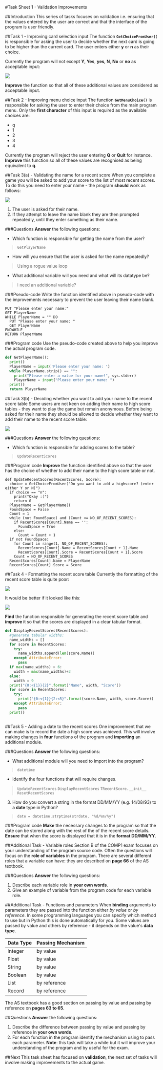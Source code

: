 #Task Sheet 1 - Validation Improvements

##Introduction
This series of tasks focuses on validation i.e. ensuring that the values entered by the user are correct and that the interface of the program is user friendly.

##Task 1 - Improving card selection input
The function **`GetChoiceFromUser()`** is responsible for asking the user to decide whether the next card is going to be higher than the current card. The user enters either **y** or **n** as their choice.

Currently the program will not except **Y**, **Yes**, **yes**, **N**, **No** or **no** as acceptable input:

![][1]

**Improve** the function so that all of these additional values are considered as acceptable input.

##Task 2 - Improving menu choice input
The function **`GetMenuChoice()`** is responsible for asking the user to enter their choice from the main program menu. Only the **first character** of this input is required as the available choices are:

- q
- 1
- 2
- 3
- 4

Currently the program will reject the user entering **Q** or **Quit** for instance. **Improve** this function so all of these values are recognised as being equivalent to **q**.

##Task 3(a) - Validating the name for a recent score
When you complete a game you will be asked to add your score to the list of most recent scores. To do this you need to enter your name - the program **should** work as follows:

![][2]

1. The user is asked for their name.
2. If they attempt to leave the name blank they are then prompted repeatedly, until they enter something as their name.

###Questions
**Answer** the following questions:

 - Which function is responsible for getting the name from the user?

>`GetPlayerName`

 - How will you ensure that the user is asked for the name repeatedly?

>Using a rogue value loop

 - What additional variable will you need and what will its datatype be?

>I need an additional variable?

###Pseudo-code
Write the function identified above in pseudo-code with the improvements necessary to prevent the user leaving their name blank.

```
PUT "Please enter your name:"
GET PlayerName
WHILE PlayerName = "" DO
  PUT "Please enter your name: "
  GET PlayerName
ENDWHILE
RETURN PlayerName

```

###Program code
Use the pseudo-code created above to help you improve the actual program code.

```python
def GetPlayerName():
  print()
  PlayerName = input('Please enter your name: ')
  while PlayerName.strip() == "":
    print("Please enter a value for your name!", sys.stderr)
    PlayerName = input("Please enter your name: ")
  print()
  return PlayerName

```

##Task 3(b) - Deciding whether you want to add your name to the recent score table
Some users are not keen on adding their name to high score tables - they want to play the game but remain anonymous. Before being asked for their name they should be allowed to decide whether they want to add their name to the recent score table:

![][3]

###Questions
**Answer** the following questions:

- Which function is responsible for adding scores to the table?

> `UpdateRecentScores`

###Program code
**Improve** the function identified above so that the user has the choice of whether to add their name to the high score table or not.

```pyhton
def UpdateRecentScores(RecentScores, Score):
  choice = GetChoiceFromUser("Do you want to add a highscore? (enter either Y or N)")
  if choice == "n":
    print("Okay :(")
    return 0
  PlayerName = GetPlayerName()
  FoundSpace = False
  Count = 1
  while (not FoundSpace) and (Count <= NO_OF_RECENT_SCORES):
    if RecentScores[Count].Name == '':
      FoundSpace = True
    else:
      Count = Count + 1
  if not FoundSpace:
    for Count in range(1, NO_OF_RECENT_SCORES):
      RecentScores[Count].Name = RecentScores[Count + 1].Name
      RecentScores[Count].Score = RecentScores[Count + 1].Score
    Count = NO_OF_RECENT_SCORES
  RecentScores[Count].Name = PlayerName
  RecentScores[Count].Score = Score

```

##Task 4 - Formatting the recent score table
Currently the formatting of the recent score table is quite poor:

![][4]

It would be better if it looked like this:

![][5]

**Find** the function responsible for generating the recent score table and **improve** it so that the scores are displayed in a clear tabular format.

```python
def DisplayRecentScores(RecentScores):
  #generate tabular widths:
  name_widths = []
  for score in RecentScores:
    try:
      name_widths.append(len(score.Name))
    except AttributeError:
      pass
  if max(name_widths) > 6:
    width = max(name_widths)+3
  else:
    width = 9
  print("{0:<{1}}{2}".format("Name", width, "Score"))
  for score in RecentScores:
    try:
      print("{0:<{1}}{2:<5}".format(score.Name, width, score.Score))
    except AttributeError:
      pass
  print()
  

```

##Task 5 - Adding a date to the recent scores
One improvement that we can make is to record the date a high score was achieved. This will involve making changes in **four** functions of the program and **importing** an additional module.

###Questions
**Answer** the following questions:

- What additional module will you need to import into the program?

>`datetime`

- Identify the four functions that will require changes.

> `UpdateRecentScores`
> `DisplayRecentScores`
> `TRecentScore.__init__`
> `ResetRecentScores`

3. How do you convert a string in the format DD/MM/YY (e.g. 14/08/93) to a **date** type in Python?

>`date = datetime.strptime(strdate, "%d/%m/%y")`


###Program code
**Make** the necessary changes to the program so that the date can be stored along with the rest of the of the recent score details. **Ensure** that when the score is displayed that it is in the **format DD/MM/YY**.

##Additional Task - Variable roles
Section B of the COMP1 exam focuses on your understanding of the program source code. Often the questions will focus on the **role of variables** in the program. There are several different roles that a variable can have: they are described on **page 66** of the AS textbook.

###Questions
**Answer** the following questions:

1. Describe each variable role in **your own words**.
2. Give an example of variable from the program code for each variable role.

##Additional Task - Functions and parameters
When **binding** arguments to parameters they are passed into the function either *by value* or *by reference*. In some programming languages you can specify which method to use but in Python this is done automatically for you. Some values are passed by value and others by reference - it depends on the value's **data type**.

|**Data Type**|**Passing Mechanism**|
|-------------|---------------------|
|Integer|by value|
|Float|by value|
|String|by value|
|Boolean|by value|
|List|by reference|
|Record|by reference|

The AS textbook has a good section on passing by value and passing by reference on **pages 63 to 65**.

##Questions
**Answer** the following questions:

1. Describe the difference between passing by value and passing by reference in **your own words**.
2. For each function in the program identify the mechanism using to pass each parameter. **Note**: this task will take a while but it will improve your understanding of the program and by useful for the exam.

##Next
This task sheet has focused on **validation**, the next set of tasks will involve making improvements to the actual game.




[1]: images/valid_yes_no_input.png
[2]: images/high_score_name.png
[3]: images/ask_for_name.png
[4]: images/high_score_table_old.png
[5]: images/high_score_table_new.png
